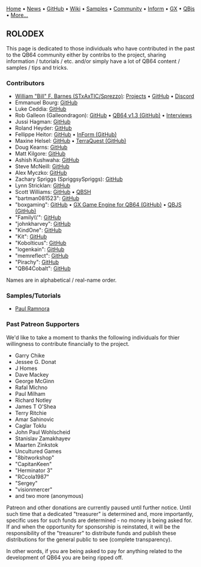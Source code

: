 [Home](https://qb64.com) • [News](news.md) • [GitHub](https://github.com/QB64Official/qb64) • [Wiki](https://github.com/QB64Official/qb64/wiki) • [Samples](samples.md) • [Community](community.md) • [Inform](inform.md) • [GX](gx.md) • [QBjs](qbjs.md) • [More...](more.md)

## ROLODEX

This page is dedicated to those individuals who have contributed in the past to the QB64 community either by contribs to the project, sharing information / tutorials / etc. and/or simply have a lot of QB64 content / samples / tips and tricks.

### Contributors

- [William "Bill" F. Barnes (STxAxTIC/Sprezzo)](https://barnes.x10host.com/home/index.php): [Projects](https://barnes.x10host.com/pages/QB64-Projects/QB64-Projects.php) • [GitHub](https://github.com/wfbarnes) • [Discord](https://discord.com/channels/917123975816052817/917123976336138312)
- Emmanuel Bourg: [GitHub](https://github.com/ebourg)
- Luke Ceddia: [GitHub](https://github.com/flukiluke)
- Rob Galleon (Galleondragon): [GitHub](https://github.com/Galleondragon) • [QB64 v1.3 (GitHub)](https://github.com/Galleondragon/qb64) • [Interviews](galleon.md)
- Jussi Hagman: [GitHub](https://github.com/juhagman)
- Roland Heyder: [GitHub](https://github.com/RhoSigma-QB64)
- Fellippe Heitor: [GitHub](https://github.com/FellippeHeitor) • [InForm (GitHub)](https://github.com/FellippeHeitor/InForm)
- Maxine Helsel: [GitHub](https://github.com/MaxineHelsel) • [TerraQuest (GitHub)](https://github.com/MaxineHelsel/CDF-Quest)
- Doug Kearns: [GitHub](https://github.com/dkearns)
- Matt Kilgore: [GitHub](https://github.com/mkilgore)
- Ashish Kushwaha: [GitHub](https://github.com/ashishkingdom)
- Steve McNeill: [GitHub](https://github.com/SteveMcNeill)
- Alex Myczko: [GitHub](https://github.com/alexmyczko)  
- Zachary Spriggs (SpriggsySpriggs): [GitHub](https://github.com/SpriggsySpriggs)
- Lynn Stricklan: [GitHub](https://github.com/lstricklan)
- Scott Williams: [GitHub](https://github.com/vwbusguy/) • [QBSH](https://qbsh.org)
- "bartman081523": [GitHub](https://github.com/bartman081523)
- "boxgaming": [GitHub](https://github.com/boxgaming) • [GX Game Engine for QB64 (GitHub)](https://github.com/boxgaming/gx) • [QBJS (GitHub)](https://github.com/boxgaming/qbjs)
- "Family\\\\'": [GitHub](https://github.com/familygw)
- "johnkharvey": [GitHub](https://github.com/johnkharvey)
- "KindOne": [GitHub](https://github.com/RealKindOne)
- "Kit": [GitHub](https://github.com/aouwt)
- "Kobolticus": [GitHub](https://github.com/Kobolticus)
- "logenkain": [GitHub](https://github.com/logenkain)
- "memreflect": [GitHub](https://github.com/memreflect)
- "Pirachy": [GitHub](https://github.com/pirachy)
- "QB64Cobalt": [GitHub](https://github.com/qb64cobalt)

Names are in alphabetical / real-name order.

### Samples/Tutorials

- [Paul Ramnora](https://github.com/pramnora/qb64)

### Past Patreon Supporters

We'd like to take a moment to thanks the following individuals for thier willingness to contribute financially to the project.

- Garry Chike
- Jessee G. Donat
- J Homes
- Dave Mackey
- George McGinn
- Rafal Michno
- Paul Milham
- Richard Notley
- James T O'Shea
- Terry Ritchie
- Amar Sahinovic
- Caglar Toklu
- John Paul Wohlscheid
- Stanislav Zamakhayev
- Maarten Zinkstok
- Uncultured Games
- "8bitworkshop"
- "CapitanKeen"
- "Herminator 3"
- "RCcola1987"
- "Sergey"
- "visionmercer"
- and two more (anonymous)

Patreon and other donations are currently paused until further notice.  Until such time that a dedicated "treasurer" is determined and, more importantly, specific uses for such funds are determined - no money is being asked for. If and when the opportunity for sponsorship is reinstated, it will be the responsibility of the "treasurer" to distribute funds and publish these distributions for the general public to see (complete transparency).

In other words, if you are being asked to pay for anything related to the development of QB64 you are being ripped off.